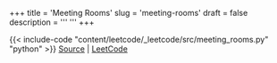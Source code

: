 +++
title = 'Meeting Rooms'
slug = 'meeting-rooms'
draft = false
description =  '''
'''
+++

{{< include-code "content/leetcode/_leetcode/src/meeting_rooms.py" "python" >}}
[Source](https://github.com/grind-rip/leetcode/blob/master/src/meeting_rooms.py) | [LeetCode](https://leetcode.com/problems/meeting-rooms)
